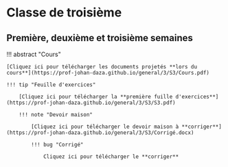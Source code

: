 # Classe de troisième

## Première, deuxième et troisième semaines

!!! abstract "Cours"

    [Cliquez ici pour télécharger les documents projetés **lors du cours**](https://prof-johan-daza.github.io/general/3/S3/Cours.pdf)
    
    !!! tip "Feuille d'exercices"

        [Cliquez ici pour télécharger la **première fuille d'exercices**](https://prof-johan-daza.github.io/general/3/S3/S3.pdf)

        !!! note "Devoir maison"

            [Cliquez ici pour télécharger le devoir maison à **corriger**](https://prof-johan-daza.github.io/general/3/S3/Corrigé.docx) 

            !!! bug "Corrigé"

                Cliquez ici pour télécharger le **corriger**





            
            






